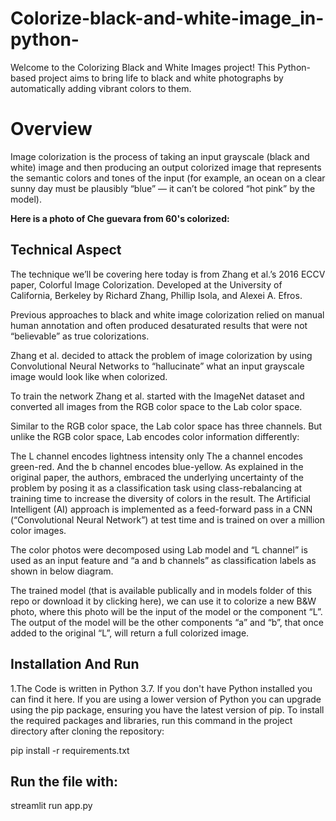 # Colorize-black-and-white-image_in-python-
Welcome to the Colorizing Black and White Images project! This Python-based project aims to bring life to black and white photographs by automatically adding vibrant colors to them.


# Overview
Image colorization is the process of taking an input grayscale (black and white) image and then producing an output colorized image that represents the semantic colors and tones of the input (for example, an ocean on a clear sunny day must be plausibly “blue” — it can’t be colored “hot pink” by the model).


**Here is a photo of Che guevara from 60's colorized:**




## Technical Aspect ##
The technique we’ll be covering here today is from Zhang et al.’s 2016 ECCV paper, Colorful Image Colorization. Developed at the University of California, Berkeley by Richard Zhang, Phillip Isola, and Alexei A. Efros.

Previous approaches to black and white image colorization relied on manual human annotation and often produced desaturated results that were not “believable” as true colorizations.

Zhang et al. decided to attack the problem of image colorization by using Convolutional Neural Networks to “hallucinate” what an input grayscale image would look like when colorized.

To train the network Zhang et al. started with the ImageNet dataset and converted all images from the RGB color space to the Lab color space.

Similar to the RGB color space, the Lab color space has three channels. But unlike the RGB color space, Lab encodes color information differently:

The L channel encodes lightness intensity only
The a channel encodes green-red.
And the b channel encodes blue-yellow.
As explained in the original paper, the authors, embraced the underlying uncertainty of the problem by posing it as a classification task using class-rebalancing at training time to increase the diversity of colors in the result. The Artificial Intelligent (AI) approach is implemented as a feed-forward pass in a CNN (“Convolutional Neural Network”) at test time and is trained on over a million color images.

The color photos were decomposed using Lab model and “L channel” is used as an input feature and “a and b channels” as classification labels as shown in below diagram.



The trained model (that is available publically and in models folder of this repo or download it by clicking here), we can use it to colorize a new B&W photo, where this photo will be the input of the model or the component “L”. The output of the model will be the other components “a” and “b”, that once added to the original “L”, will return a full colorized image.

## Installation And Run ##
1.The Code is written in Python 3.7. If you don't have Python installed you can find it here. If you are using a lower version of Python you can upgrade using the pip package, ensuring you have the latest version of pip. To install the required packages and libraries, run this command in the project directory after cloning the repository:

pip install -r requirements.txt

## Run the file with:
 streamlit run app.py
